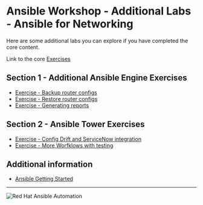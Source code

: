 # Ansible Workshop - Additional Labs - Ansible for Networking

Here are some additional labs you can explore if you have completed the core content. 

Link to the core [Exercises](https://ansible.github.io/workshops/exercises/ansible_network/)

## Section 1 - Additional Ansible Engine Exercises

 - [Exercise - Backup router configs](backup)
 - [Exercise - Restore router configs](restore)
 - [Exercise - Generating reports](reports)

## Section 2 - Ansible Tower Exercises

 - [Exercise - Config Drift and ServiceNow integration ](config-drift)
 - [Exercise - More Worfklows with testing ](more-workflows)

## Additional information

 - [Ansible Getting Started](http://docs.ansible.com/ansible/latest/intro_getting_started.html)

---
![Red Hat Ansible Automation](../../images/rh-ansible-automation.png)

